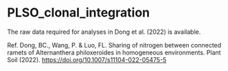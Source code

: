 # PLSO_clonal_integration
The raw data required for analyses in Dong et al. (2022) is available.

Ref.
Dong, BC., Wang, P. & Luo, FL. Sharing of nitrogen between connected ramets of Alternanthera philoxeroides in homogeneous environments. 
Plant Soil (2022). https://doi.org/10.1007/s11104-022-05475-5
